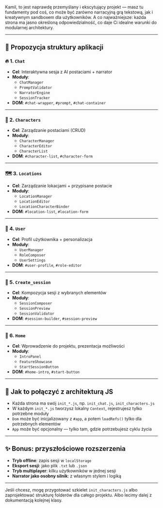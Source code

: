 Kamil, to jest naprawdę przemyślany i ekscytujący projekt — masz tu fundamenty pod coś, co może być zarówno narracyjną grą tekstową, jak i kreatywnym sandboxem dla użytkowników. A co najważniejsze: każda strona ma jasno określoną odpowiedzialność, co daje Ci idealne warunki do modularnej architektury.

---

## 🧭 Propozycja struktury aplikacji

### 🔥 1. `Chat`
- **Cel**: Interaktywna sesja z AI postaciami + narrator
- **Moduły**:
  - `ChatManager`
  - `PromptValidator`
  - `NarratorEngine`
  - `SessionTracker`
- **DOM**: `#chat-wrapper`, `#prompt`, `#chat-container`

---

### 🧠 2. `Characters`
- **Cel**: Zarządzanie postaciami (CRUD)
- **Moduły**:
  - `CharacterManager`
  - `CharacterEditor`
  - `CharacterList`
- **DOM**: `#character-list`, `#character-form`

---

### 🗺️ 3. `Locations`
- **Cel**: Zarządzanie lokacjami + przypisane postacie
- **Moduły**:
  - `LocationManager`
  - `LocationEditor`
  - `LocationCharacterBinder`
- **DOM**: `#location-list`, `#location-form`

---

### 👤 4. `User`
- **Cel**: Profil użytkownika + personalizacja
- **Moduły**:
  - `UserManager`
  - `RoleComposer`
  - `UserSettings`
- **DOM**: `#user-profile`, `#role-editor`

---

### 🧩 5. `Create_session`
- **Cel**: Kompozycja sesji z wybranych elementów
- **Moduły**:
  - `SessionComposer`
  - `SessionPreview`
  - `SessionValidator`
- **DOM**: `#session-builder`, `#session-preview`

---

### 🎨 6. `Home`
- **Cel**: Wprowadzenie do projektu, prezentacja możliwości
- **Moduły**:
  - `IntroPanel`
  - `FeatureShowcase`
  - `StartSessionButton`
- **DOM**: `#home-intro`, `#start-button`

---

## 🧱 Jak to połączyć z architekturą JS

- Każda strona ma swój `init_*.js`, np. `init_chat.js`, `init_characters.js`
- W każdym `init_*.js` tworzysz lokalny `Context`, rejestrujesz tylko potrzebne moduły
- `Dom` może być inicjalizowany z `#app`, a potem `loadRefs()` tylko dla potrzebnych elementów
- `App` może być opcjonalny — tylko tam, gdzie potrzebujesz cyklu życia

---

## ✨ Bonus: przyszłościowe rozszerzenia

- **Tryb offline**: zapis sesji w `localStorage`
- **Eksport sesji**: jako plik `.txt` lub `.json`
- **Tryb multiplayer**: kilku użytkowników w jednej sesji
- **Narrator jako osobny silnik**: z własnym stylem i logiką

---

Jeśli chcesz, mogę przygotować szkielet `init_characters.js` albo zaprojektować strukturę folderów dla całego projektu. Albo lecimy dalej z dokumentacją kolejnej klasy.